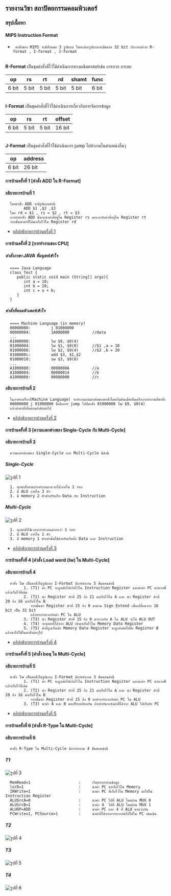 ## รายงานวิชา สถาปัตยกรรมคอมพิวเตอร์

### สรุปเนื้อหา
#### MIPS Instruction Format 
*      คำสั่งของ MIPS จะมีทั้งหมด 3 รูปแบบ โดยเเต่ละรูปแบบจะมีขนาด 32 bit ประกอบด้วย R-format , I-format , J-format 

<br>**R-Format** เป็นชุดคำสั่งที่ไว้ใช้ดำเนินการทางคณิตศาสตร์เช่น การบวก การลบ

|op     |rs     |rt     |rd     |shamt  |func   |
| ----- | ----- | ----- | ----- | ----- | ----- |
|6 bit  |5 bit  |5 bit  |5 bit  |5 bit  |6 bit  |

<br>**I-Format** เป็นชุดคำสั่งที่ไว้ใช้ดำเนินการเกี่ยวกับการจัดการข้อมูล

|op     |rs     |rt     |offset     |
| ----- | ----- | ----- | -----     | 
|6 bit  |5 bit  |5 bit  |16 bit     |

<br>**J-Format** เป็นชุดคำสั่งที่ไว้ใช้ดำเนินการ jump ไปทำงานในตำแหน่งอื่นๆ

|op     |address |
| ----- | -----  | 
|6 bit  |26 bit  |

#### การบ้านครั้งที่ 1 [คำสั่ง ADD ใน R-Format]
#### อธิบายการบ้านที่ 1
      โดยคำสั่ง ADD จะมีรูปแบบดังนี้
            ADD $1 ,$2 ,$3
      โดย rd = $1 , rs = $2 , rt = $3
      การทำคำสั่ง ADD นั้นจะนำค่าที่อยู่ใน Register rs มาบวกกับค่าที่อยู่ใน Register rt 
      จากนั้นนำค่าที่ได้มาเก็บไว้ใน Register rd
      
* [คลิปอธิบายการบ้านครั้งที่ 1](https://www.youtube.com/watch?v=xqGYD-_WAHE&t=12s)

#### การบ้านครั้งที่ 2 [การทำงานของ CPU]
##### คำสั่งภาษา JAVA ที่มนุษย์เข้าใจ
      ==== Java Language
      class Test {
         public static void main (String[] args){
            int a = 10;
            int b = 20;
            int c = a + b;
         }
      }
      
##### คำสั่งที่คอมพิวเตอร์เข้าใจ
      ==== Machine Language (in memory)
      00000000:         j 01000000
      00000004:         1A000000          //data
      ...
      01000000:         lw $9, $0(4)
      01000004:         lw $1, $9(0)      //$1 ,a = 10
      01000008:         lw $2, $9(4)      //$2 ,b = 20
      0100000c:         add $3, $1,$2
      01000010:         sw $3, $9(8)
      ...
      A1000000:         0000000A          //a
      A1000004:         00000014          //b
      A1000008:         00000000          //c
      
      
#### อธิบายการบ้านที่ 2
      ในภาษาเครื่อง(Machine Language) จะทำงานตามลำดับของคำสั่งโดยเริ่มต้นเมื่อเปิดเครื่องจะทำงานที่คำสั่ง 
      00000000 j 01000000 ซึ่งคือการ jump ไปที่คำสั่ง 01000000 lw $9, $0(4)
      แล้วทำคำสั่งอื่นตามลำดับต่อไป
      
* [คลิปอธิบายการบ้านครั้งที่ 2](https://www.youtube.com/watch?v=xqGYD-_WAHE&t=12s)

#### การบ้านครั้งที่ 3 [ความเเตกต่างของ Single-Cycle กับ Multi-Cycle]
#### อธิบายการบ้านที่ 3
      ความเเตกต่างของ Single-Cycle และ Multi-Cycle มีดังนี้

##### Single-Cycle

![รูปที่ 1](SingleCycle.jpg)

      1. ทุกคำสั่งสามารถทำงานเเละจบได้ภายใน 1 รอบ
      2. มี ALU ภายใน 3 ตัว
      3. มี memory 2 ตัวสำหรับเก็บ Data กับ Instruction


##### Multi-Cycle

![รูปที่ 2](MultiCycle.jpg)

      1. ทุกคำสั่งใช้เวลาการทำงานมากกว่า 1 รอบ 
      2. มี ALU ภายใน 1 ตัว
      3. มี memory 1 ตัวเท่านั้นใช้สำหรับเก็บทั้ง Data เเละ Instruction

* [คลิปอธิบายการบ้านครั้งที่ 3](https://www.youtube.com/watch?v=O_0tx7ZDCJY)


#### การบ้านครั้งที่ 4 [คำสั่ง Load word (lw) ใน Multi-Cycle]
#### อธิบายการบ้านที่ 4
      คำสั่ง lw เป็นคำสั่งในรูปแบบ I-Format มีการทำงาน 5 ขั้นตอนดังนี้
            1. (T1) ค่า PC จะถูกเข้าไปเก้บไว้ใน Instruction Register และนำค่า PC มาบวก4 เเล้วเก็บไว้ที่เดิม
            2. (T2) นำ Register ตัวที่ 25 ถึง 21 มาเก็บไว้ใน A และ นำ Register ตัวที่ 20 ถึง 16 มาเก็บไว้ใน B
               จากนั้นนำ Register ตัวที่ 15 ถึง 0 มาผ่าน Sign Extend เพื่อเปลี่ยนจาก 16 bit เป็น 32 bit
               แล้วทำการบวกกับค่า PC ใน ALU
            3. (T3) นำ Register ตัวที่ 15 ถึง 0 มาบวกกับ A ใน ALU จะได้ ALU OUT 
            4. (T4) จะนำค่าที่ได้จาก ALU เข้ามาเก็บไว้ใน Memory Data Register
            5. (T5) ค่าที่ถูกเก็บเข้า Memory Data Register จะถูกส่งต่อไปยัง Register B แล้วนำไปใช้ในคำสั่งต่อๆไป
            
   * [คลิปอธิบายการบ้านครั้งที่ 4](https://www.youtube.com/watch?v=ycMAa37RAyA&t=28s)
   
   
#### การบ้านครั้งที่ 5 [คำสั่ง beq ใน Multi-Cycle]
#### อธิบายการบ้านที่ 5
      คำสั่ง lw เป็นคำสั่งในรูปแบบ I-Format มีการทำงาน 3 ขั้นตอนดังนี้
            1. (T1) ค่า PC จะถูกเข้าไปเก้บไว้ใน Instruction Register และนำค่า PC มาบวก4 เเล้วเก็บไว้ที่เดิม
            2. (T2) นำ Register ตัวที่ 25 ถึง 21 มาเก็บไว้ใน A และ นำ Register ตัวที่ 20 ถึง 16 มาเก็บไว้ใน B
               จากนั้นนำ Register ตัวที่ 15 ถึง 0 มาทำการบวกกับค่า PC ใน ALU
            3. (T3) นำค่า A และ B มาเปรียบเทียบกัน ถ้าเท่ากันจะส่งค่าที่ได้จาก ALU ไปเก็บยัง PC
            
   * [คลิปอธิบายการบ้านครั้งที่  5](https://www.youtube.com/watch?v=xlIhQ_dryE4&t=9s)
   
#### การบ้านครั้งที่ 6 [คำสั่ง R-Type ใน Multi-Cycle]
#### อธิบายการบ้านที่ 6
      คำสั่ง R-Type ใน Multi-Cycle มีการทำงาน 4 ขั้นตอนดังนี้

##### T1

![รูปที่ 3](T1.jpg)

      MemRead=1                     :     เริ่มทำการอ่านข้อมูล     
      lorD=1                        :     นำค่า PC มาเก็บไว้ใน Memory
      IRWrite=1                     :     นำค่า PC ที่เก็บไว้ใน Memory มาใส่ใน Instruction Register
      ALUSrcA=0                     :     นำค่า PC ไปที่ ALU โดยผ่าน MUX 0
      ALUSrcB=1                     :     นำค่า 4  ไปที่ ALU โดยผ่าน MUX 1
      ALUOP=ADD                     :     นำค่า PC และ 4 ที่ ALU มาบวกกัน
      PCWrite=1, PCSource=1         :     นำค่าที่ได้จากการบวกกันไปใส่ใน PC เช่นเดิม

##### T2

![รูปที่ 4](T2.jpg)

##### T3

![รูปที่ 5](T3.jpg)

##### T4

![รูปที่ 6](T4.jpg)
      

